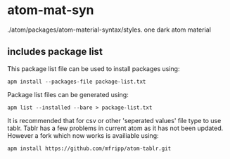 # atom-mat-syn

./atom/packages/atom-material-syntax/styles.
one dark
atom material

## includes package list

This package list file can be used to install packages using:
```
apm install --packages-file package-list.txt
```

Package list files can be generated using:
```
apm list --installed --bare > package-list.txt
```

It is recommended that for csv or other 'seperated values' file type to use tablr. Tablr has a few problems in current atom as it has not been updated. However a fork which now works is availiable using:
```
apm install https://github.com/mfripp/atom-tablr.git
```
